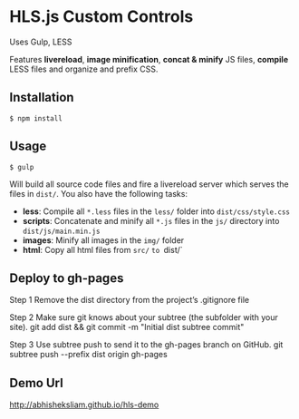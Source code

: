 # HLS.js Custom Controls

Uses Gulp, LESS

Features **livereload**, **image
minification**, **concat & minify** JS files, **compile** LESS files and
organize and prefix CSS.

## Installation

    $ npm install

## Usage
  
    $ gulp

Will build all source code files and fire a livereload server which serves the 
files in `dist/`. You also have the following tasks:

 * **less**: Compile all `*.less` files in the `less/` folder into 
   `dist/css/style.css`
 * **scripts**: Concatenate and minify all `*.js` files in the `js/` directory into
   `dist/js/main.min.js`
 * **images**: Minify all images in the `img/` folder
 * **html**: Copy all html files from `src/` `to `dist/`

## Deploy to gh-pages

Step 1
Remove the dist directory from the project’s .gitignore file

Step 2
Make sure git knows about your subtree (the subfolder with your site).
git add dist && git commit -m "Initial dist subtree commit"

Step 3
Use subtree push to send it to the gh-pages branch on GitHub.
git subtree push --prefix dist origin gh-pages

## Demo Url

http://abhisheksliam.github.io/hls-demo